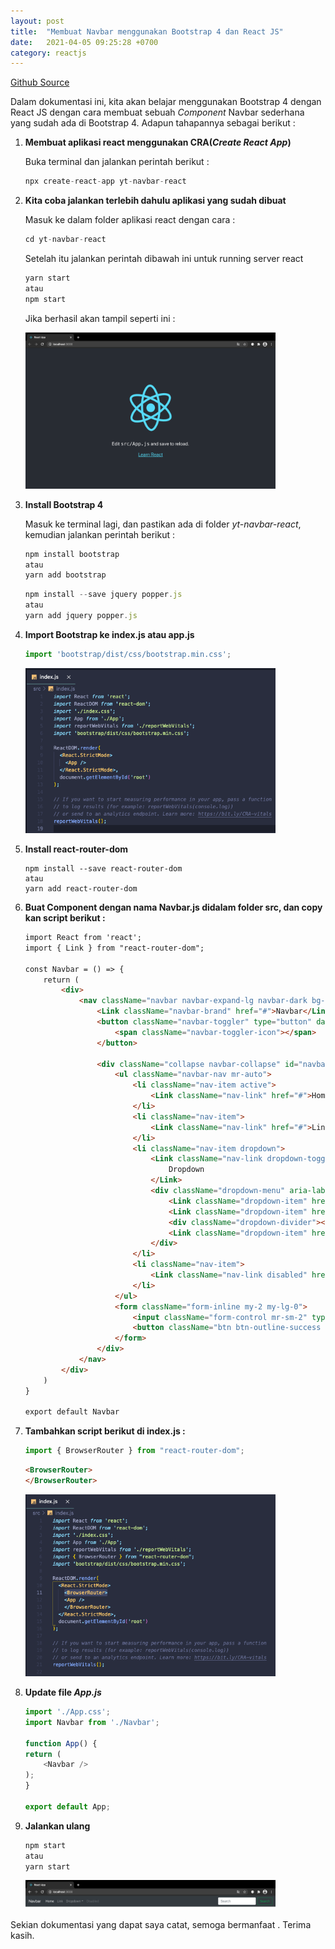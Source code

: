 ```yaml
---
layout: post
title:  "Membuat Navbar menggunakan Bootstrap 4 dan React JS"
date:   2021-04-05 09:25:28 +0700
category: reactjs
---
```


[Github Source](https://github.com/mhanifmuhsin/yt-navbar-react)

Dalam dokumentasi ini, kita akan belajar menggunakan Bootstrap 4 dengan React JS dengan cara membuat sebuah *Component* Navbar sederhana yang sudah ada di Bootstrap 4. Adapun tahapannya sebagai berikut :

1. **Membuat aplikasi react menggunakan CRA(*Create React App*)**

    Buka terminal dan jalankan perintah berikut :

    ```javascript
    npx create-react-app yt-navbar-react
    ```

2. **Kita coba jalankan terlebih dahulu aplikasi yang sudah dibuat**

    Masuk ke dalam folder aplikasi react dengan cara :

    ```javascript
    cd yt-navbar-react
    ```
    Setelah itu jalankan perintah dibawah ini untuk running server react
    ```javascript
    yarn start
    atau
    npm start
    ```

    Jika berhasil akan tampil seperti ini :

    <img src="/assets/images/rc-react-start.png" alt="photo" width="400"/>

3. **Install Bootstrap 4**
    
    Masuk ke terminal lagi, dan pastikan ada di folder *yt-navbar-react*, kemudian jalankan perintah berikut :

    ```javascript
    npm install bootstrap
    atau
    yarn add bootstrap
    ```

    ```javascript
    npm install --save jquery popper.js
    atau
    yarn add jquery popper.js
    ```

4. **Import Bootstrap ke index.js atau app.js**

    ```javascript
    import 'bootstrap/dist/css/bootstrap.min.css';
    ```

    <img src="/assets/images/rc-imp-b4.png" alt="photo" width="400"/>

5. **Install react-router-dom**

    ```base
    npm install --save react-router-dom
    atau
    yarn add react-router-dom
    ```

6. **Buat Component dengan nama Navbar.js didalam folder src, dan copy kan script berikut :**

    ```html
    import React from 'react';
    import { Link } from "react-router-dom";

    const Navbar = () => {
        return (
            <div>
                <nav className="navbar navbar-expand-lg navbar-dark bg-dark">
                    <Link className="navbar-brand" href="#">Navbar</Link>
                    <button className="navbar-toggler" type="button" data-toggle="collapse" data-target="#navbarSupportedContent" aria-controls="navbarSupportedContent" aria-expanded="false" aria-label="Toggle navigation">
                        <span className="navbar-toggler-icon"></span>
                    </button>

                    <div className="collapse navbar-collapse" id="navbarSupportedContent">
                        <ul className="navbar-nav mr-auto">
                            <li className="nav-item active">
                                <Link className="nav-link" href="#">Home <span className="sr-only">(current)</span></Link>
                            </li>
                            <li className="nav-item">
                                <Link className="nav-link" href="#">Link</Link>
                            </li>
                            <li className="nav-item dropdown">
                                <Link className="nav-link dropdown-toggle" href="#" id="navbarDropdown" role="button" data-toggle="dropdown" aria-haspopup="true" aria-expanded="false">
                                    Dropdown
                                </Link>
                                <div className="dropdown-menu" aria-labelledby="navbarDropdown">
                                    <Link className="dropdown-item" href="#">Action</Link>
                                    <Link className="dropdown-item" href="#">Another action</Link>
                                    <div className="dropdown-divider"></div>
                                    <Link className="dropdown-item" href="#">Something else here</Link>
                                </div>
                            </li>
                            <li className="nav-item">
                                <Link className="nav-link disabled" href="#" tabindex="-1" aria-disabled="true">Disabled</Link>
                            </li>
                        </ul>
                        <form className="form-inline my-2 my-lg-0">
                            <input className="form-control mr-sm-2" type="search" placeholder="Search" aria-label="Search" />
                            <button className="btn btn-outline-success my-2 my-sm-0" type="submit">Search</button>
                        </form>
                    </div>
                </nav>
            </div>
        )
    }

    export default Navbar
    ```

7. **Tambahkan script berikut di index.js :**

    ```javascript
    import { BrowserRouter } from "react-router-dom";
    ```

    ```html
    <BrowserRouter>
    </BrowserRouter>
    ```
    <img src="/assets/images/rc-imp-b4-1.png" alt="photo" width="400"/>

8. **Update file *App.js***

    ```javascript
    import './App.css';
    import Navbar from './Navbar';

    function App() {
    return (
        <Navbar />
    );
    }

    export default App;
    ```

9. **Jalankan ulang**

    ```javascript
    npm start
    atau 
    yarn start
    ```
    <img src="/assets/images/rc-imp-b4-2.png" alt="photo" width="400"/>

Sekian dokumentasi yang dapat saya catat, semoga bermanfaat . Terima kasih.




